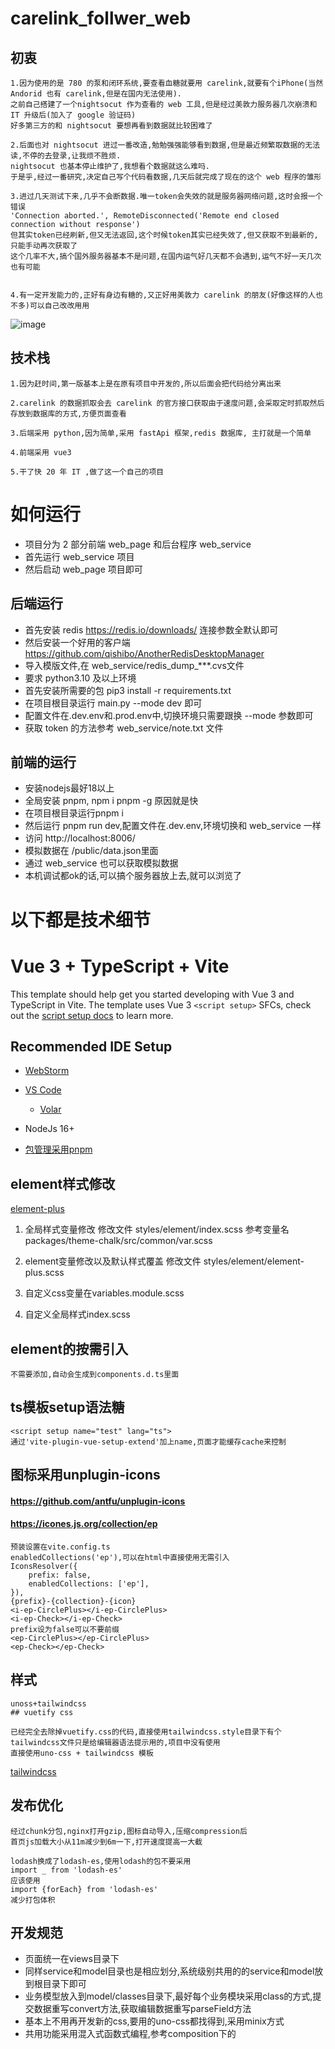 # carelink_follwer_web
## 初衷
    1.因为使用的是 780 的泵和闭环系统,要查看血糖就要用 carelink,就要有个iPhone(当然 Andorid 也有 carelink,但是在国内无法使用).
    之前自己搭建了一个nightsocut 作为查看的 web 工具,但是经过美敦力服务器几次崩溃和 IT 升级后(加入了 google 验证码)
    好多第三方的和 nightsocut 要想再看到数据就比较困难了
    
    2.后面也对 nightsocut 进过一番改造,勉勉强强能够看到数据,但是最近频繁取数据的无法读,不停的去登录,让我烦不胜烦.
    nightsocut 也基本停止维护了,我想看个数据就这么难吗.
    于是乎,经过一番研究,决定自己写个代码看数据,几天后就完成了现在的这个 web 程序的雏形
    
    3.进过几天测试下来,几乎不会断数据.唯一token会失效的就是服务器网络问题,这时会报一个错误
    'Connection aborted.', RemoteDisconnected('Remote end closed connection without response')
    但其实token已经刷新,但又无法返回,这个时候token其实已经失效了,但又获取不到最新的,只能手动再次获取了
    这个几率不大,搞个国外服务器基本不是问题,在国内运气好几天都不会遇到,运气不好一天几次也有可能
    
    
    4.有一定开发能力的,正好有身边有糖的,又正好用美敦力 carelink 的朋友(好像这样的人也不多)可以自己改改用用
    
![image](https://github.com/user-attachments/assets/91bd58fe-dcd7-4702-bf65-728950cd38ab)


## 技术栈
    1.因为赶时间,第一版基本上是在原有项目中开发的,所以后面会把代码给分离出来

    2.carelink 的数据抓取会去 carelink 的官方接口获取由于速度问题,会采取定时抓取然后存放到数据库的方式,方便页面查看

    3.后端采用 python,因为简单,采用 fastApi 框架,redis 数据库, 主打就是一个简单

    4.前端采用 vue3

    5.干了快 20 年 IT ,做了这一个自己的项目

# 如何运行
- 项目分为 2 部分前端 web_page 和后台程序 web_service
- 首先运行 web_service 项目
- 然后启动 web_page 项目即可

## 后端运行

- 首先安装 redis https://redis.io/downloads/ 连接参数全默认即可
- 然后安装一个好用的客户端 https://github.com/qishibo/AnotherRedisDesktopManager
- 导入模版文件,在 web_service/redis_dump_***.cvs文件
- 要求 python3.10 及以上环境
- 首先安装所需要的包 pip3 install -r requirements.txt
- 在项目根目录运行 main.py --mode dev 即可
- 配置文件在.dev.env和.prod.env中,切换环境只需要跟换 --mode 参数即可
- 获取 token 的方法参考 web_service/note.txt 文件

## 前端的运行

- 安装nodejs最好18以上
- 全局安装 pnpm, npm i pnpm -g 原因就是快
- 在项目根目录运行pnpm i
- 然后运行 pnpm run dev,配置文件在.dev.env,环境切换和 web_service 一样
- 访问 http://localhost:8006/
- 模拟数据在 /public/data.json里面
- 通过 web_service 也可以获取模拟数据
- 本机调试都ok的话,可以搞个服务器放上去,就可以浏览了

# 以下都是技术细节

# Vue 3 + TypeScript + Vite

This template should help get you started developing with Vue 3 and TypeScript in Vite. The template uses Vue
3 `<script setup>` SFCs, check out
the [script setup docs](https://v3.vuejs.org/api/sfc-script-setup.html#sfc-script-setup) to learn more.

## Recommended IDE Setup

- [WebStorm](https://www.jetbrains.com/webstorm/)
- [VS Code](https://code.visualstudio.com/)
    + [Volar](https://marketplace.visualstudio.com/items?itemName=johnsoncodehk.volar)

- NodeJs 16+
- [包管理采用pnpm](https://cn.vitejs.dev/)

## element样式修改

[element-plus](https://element-plus.gitee.io/zh-CN/)

1. 全局样式变量修改
   修改文件 styles/element/index.scss
   参考变量名 packages/theme-chalk/src/common/var.scss

2. element变量修改以及默认样式覆盖
   修改文件 styles/element/element-plus.scss

3. 自定义css变量在variables.module.scss
4. 自定义全局样式index.scss

## element的按需引入

    不需要添加,自动会生成到components.d.ts里面

## ts模板setup语法糖

    <script setup name="test" lang="ts">
    通过'vite-plugin-vue-setup-extend'加上name,页面才能缓存cache来控制

## 图标采用unplugin-icons

#### https://github.com/antfu/unplugin-icons

#### https://icones.js.org/collection/ep

    预装设置在vite.config.ts 
    enabledCollections('ep'),可以在html中直接使用无需引入
    IconsResolver({
        prefix: false,
        enabledCollections: ['ep'],
    }),
    {prefix}-{collection}-{icon}
    <i-ep-CirclePlus></i-ep-CirclePlus>
    <i-ep-Check></i-ep-Check>
    prefix设为false可以不要前缀
    <ep-CirclePlus></ep-CirclePlus>
    <ep-Check></ep-Check>

## 样式

    unoss+tailwindcss 
    ## vuetify css

    已经完全去除掉vuetify.css的代码,直接使用tailwindcss.style目录下有个tailwindcss文件只是给编辑器语法提示用的,项目中没有使用
    直接使用uno-css + tailwindcss 模板

[tailwindcss](https://www.tailwindcss.cn/docs/text-color)

## 发布优化

    经过chunk分包,nginx打开gzip,图标自动导入,压缩compression后
    首页js加载大小从11m减少到6m一下,打开速度提高一大截
    
    lodash换成了lodash-es,使用lodash的包不要采用
    import _ from 'lodash-es'
    应该使用
    import {forEach} from 'lodash-es'
    减少打包体积

## 开发规范

- 页面统一在views目录下
- 同样service和model目录也是相应划分,系统级别共用的的service和model放到根目录下即可
- 业务模型放入到model/classes目录下,最好每个业务模块采用class的方式,提交数据重写convert方法,获取编辑数据重写parseField方法
- 基本上不用再开发新的css,要用的uno-css都找得到,采用minix方式
- 共用功能采用混入式函数式编程,参考composition下的
